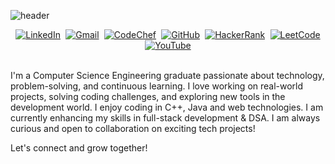 
![header](https://capsule-render.vercel.app/api?type=waving&color=auto&height=200&section=header&text=Hi%20Everyone!&fontColor=000000&fontSize=50&fontAlign=50&fontAlignY=50)

<div style="display: flex; justify-content: space-evenly; align-items: center; flex-wrap: wrap; width: 100%;">
  <a href="https://www.linkedin.com/in/sakshi-vats-/" target="_blank">
    <img src="https://img.shields.io/badge/LinkedIn-0077B5?style=for-the-badge&logo=linkedin&logoColor=white" alt="LinkedIn">
  </a>
  <a href="mailto:sakshi12135@gmail.com">
    <img src="https://img.shields.io/badge/Gmail-D14836?style=for-the-badge&logo=gmail&logoColor=white" alt="Gmail">
  </a>
  <a href="https://www.codechef.com/users/sakshivats121" target="_blank">
    <img src="https://img.shields.io/badge/Codechef-%23B92B27.svg?&style=for-the-badge&logo=Codechef&logoColor=white" alt="CodeChef">
  </a>
  <a href="https://github.com/SakshiVats27" target="_blank">
    <img src="https://img.shields.io/badge/GitHub-100000?style=for-the-badge&logo=github&logoColor=white" alt="GitHub">
  </a>
  <a href="https://www.hackerrank.com/profile/sakshi12135" target="_blank">
    <img src="https://img.shields.io/badge/-Hackerrank-2EC866?style=for-the-badge&logo=HackerRank&logoColor=white" alt="HackerRank">
  </a>
  <a href="https://leetcode.com/u/Sakshi1213/" target="_blank">
    <img src="https://img.shields.io/badge/-LeetCode-FFA116?style=for-the-badge&logo=LeetCode&logoColor=black" alt="LeetCode">
  </a>
  <a href="https://www.youtube.com/@sakshivats2722" target="_blank">
    <img src="https://img.shields.io/badge/YouTube-FF0000?style=for-the-badge&logo=youtube&logoColor=white" alt="YouTube">
  </a>
</div>
<br>

I'm a Computer Science Engineering graduate passionate about technology, problem-solving, and continuous learning. I love working on real-world projects, solving coding challenges, and exploring new tools in the development world. I enjoy coding in C++, Java and web technologies. I am currently enhancing my skills in full-stack development & DSA. I am always curious and open to collaboration on exciting tech projects!

Let's connect and grow together!









<!--
**SakshiVats27/SakshiVats27** is a ✨ _special_ ✨ repository because its `README.md` (this file) appears on your GitHub profile.

Here are some ideas to get you started:

- 🔭 I’m currently working on ...
- 🌱 I’m currently learning ...
- 👯 I’m looking to collaborate on ...
- 🤔 I’m looking for help with ...
- 💬 Ask me about ...
- 📫 How to reach me: ...
- 😄 Pronouns: ...
- ⚡ Fun fact: ...
-->
